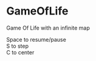 # GameOfLife

Game Of Life with an infinite map

Space to resume/pause<br>
S to step<br>
C to center<br>

